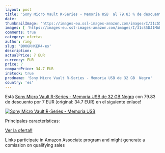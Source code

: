 ```yaml
---
layout: post
title: 'Sony Micro Vault R-Series - Memoria USB  al 79.83 % de descuento'
date: 
thumbnailImage: 'https://images-eu.ssl-images-amazon.com/images/I/31cS5DJ1MAL._SL200_.jpg'
images: [ 'https://images-eu.ssl-images-amazon.com/images/I/31cS5DJ1MAL._SL200_.jpg' ]
comments: true
category: ofertas
author: ring
slug: 'B006RHKER4-es'
description:
actualPrice: 7 EUR
currency: EUR
price: 7
comparePrice: 34.7 EUR
inStock: true
prodname: 'Sony Micro Vault R-Series - Memoria USB de 32 GB  Negro'
country: 'es'
---
```


Está [Sony Micro Vault R-Series - Memoria USB de 32 GB  Negro](https://www.amazon.es/dp/B006RHKER4/?tag=tolees-21) con 79.83 de descuento por 7 EUR (original: 34.7 EUR) en el siguiente enlace!

[![Sony Micro Vault R-Series - Memoria USB ](https://images-eu.ssl-images-amazon.com/images/I/31cS5DJ1MAL._SL200_.jpg)](https://www.amazon.es/dp/B006RHKER4/?tag=tolees-21)

Principales características:


[Ver la oferta!!](https://www.amazon.es/dp/B006RHKER4/?tag=tolees-21)

Links participate in Amazon Associate program and might generate a comission on qualifying sales


